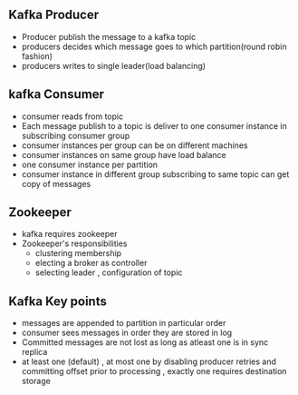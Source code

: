 ## Kafka Producer ##

* Producer publish the message to a kafka  topic
* producers decides which message goes to which partition(round robin fashion)
* producers writes to single leader(load balancing)

## kafka Consumer ##

* consumer reads from topic
* Each message publish to a topic is deliver to one consumer instance in subscribing consumer group
* consumer instances per group can be on different machines
* consumer instances on same group have load balance 
* one consumer instance per partition
* consumer instance in different group subscribing to same topic can get copy of messages

## Zookeeper ## 

* kafka requires zookeeper 
* Zookeeper's responsibilities
	* clustering membership
	* electing a broker as controller
	* selecting leader , configuration of topic

## Kafka Key points ##

* messages are appended to partition in particular order
* consumer sees messages in order they are stored in log
* Committed messages are not lost as long as atleast one is in sync replica
* at least one (default) , at most one by disabling producer retries and committing offset prior to processing , exactly one requires destination storage

	
